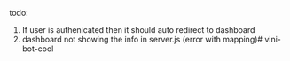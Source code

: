 todo:

1. If user is authenicated then it should auto redirect to dashboard
2. dashboard not showing the info in server.js (error with mapping)#   v i n i - b o t - c o o l  
 